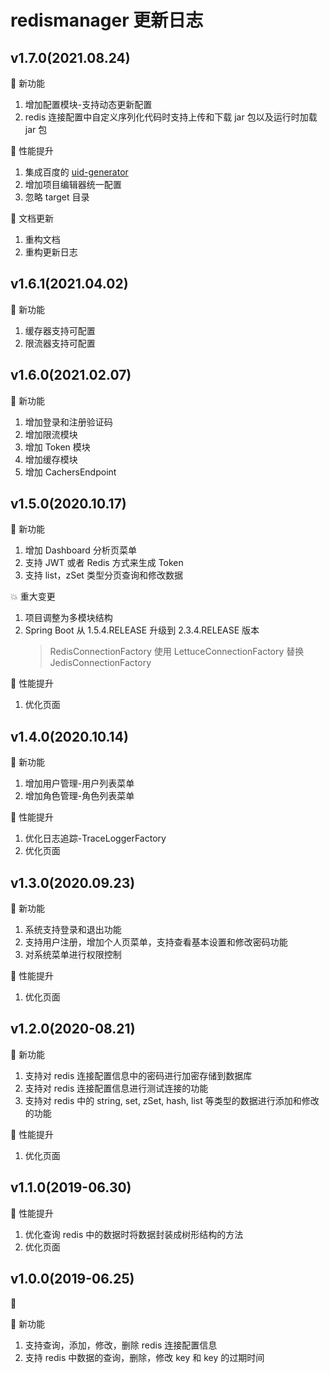 # redismanager 更新日志

## v1.7.0(2021.08.24)

🚀 新功能

1. 增加配置模块-支持动态更新配置
2. redis 连接配置中自定义序列化代码时支持上传和下载 jar 包以及运行时加载 jar 包

[comment]: <> (💥 重大变更)

[comment]: <> (1. 废弃**分支版本管理**，更改为使用 tag 记录发行版本)

[comment]: <> (2. 项目以 dev 作为开发分支，master 为稳定主干分支)

🏃‍ 性能提升

1. 集成百度的 [uid-generator](https://github.com/baidu/uid-generator/)
2. 增加项目编辑器统一配置
3. 忽略 target 目录

📝 文档更新

1. 重构文档
2. 重构更新日志

## v1.6.1(2021.04.02)

🚀 新功能

1. 缓存器支持可配置
2. 限流器支持可配置

## v1.6.0(2021.02.07)

🚀 新功能

1. 增加登录和注册验证码
2. 增加限流模块
3. 增加 Token 模块
4. 增加缓存模块
5. 增加 CachersEndpoint

## v1.5.0(2020.10.17)

🚀 新功能

1. 增加 Dashboard 分析页菜单
2. 支持 JWT 或者 Redis 方式来生成 Token
3. 支持 list，zSet 类型分页查询和修改数据

💥 重大变更

1. 项目调整为多模块结构
2. Spring Boot 从 1.5.4.RELEASE 升级到 2.3.4.RELEASE 版本  
    > RedisConnectionFactory 使用 LettuceConnectionFactory 替换 JedisConnectionFactory  

🏃‍ 性能提升

1. 优化页面

## v1.4.0(2020.10.14)

🚀 新功能

1. 增加用户管理-用户列表菜单
2. 增加角色管理-角色列表菜单

🏃‍ 性能提升

1. 优化日志追踪-TraceLoggerFactory
2. 优化页面

## v1.3.0(2020.09.23)

🚀 新功能

1. 系统支持登录和退出功能
2. 支持用户注册，增加个人页菜单，支持查看基本设置和修改密码功能
3. 对系统菜单进行权限控制

🏃‍ 性能提升

1. 优化页面

## v1.2.0(2020-08.21)

🚀 新功能

1. 支持对 redis 连接配置信息中的密码进行加密存储到数据库
2. 支持对 redis 连接配置信息进行测试连接的功能
3. 支持对 redis 中的 string, set, zSet, hash, list 等类型的数据进行添加和修改的功能

🏃‍ 性能提升

1. 优化页面

## v1.1.0(2019-06.30)

🏃‍ 性能提升

1. 优化查询 redis 中的数据时将数据封装成树形结构的方法
2. 优化页面

## v1.0.0(2019-06.25)

🎉 

🚀 新功能

1. 支持查询，添加，修改，删除 redis 连接配置信息
2. 支持 redis 中数据的查询，删除，修改 key 和 key 的过期时间